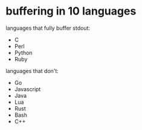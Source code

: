 # buffering in 10 languages

languages that fully buffer stdout:

* C
* Perl
* Python
* Ruby

languages that don't:

* Go
* Javascript
* Java
* Lua
* Rust
* Bash
* C++
